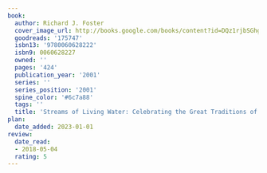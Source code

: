 ```yaml
---
book:
  author: Richard J. Foster
  cover_image_url: http://books.google.com/books/content?id=DQz1rjbSGhgC&printsec=frontcover&img=1&zoom=1&edge=curl&source=gbs_api
  goodreads: '175747'
  isbn13: '9780060628222'
  isbn9: 0060628227
  owned: ''
  pages: '424'
  publication_year: '2001'
  series: ''
  series_position: '2001'
  spine_color: '#6c7a88'
  tags: ''
  title: 'Streams of Living Water: Celebrating the Great Traditions of Christian Faith'
plan:
  date_added: 2023-01-01
review:
  date_read:
  - 2018-05-04
  rating: 5
---
```

